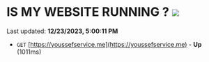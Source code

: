 # IS MY WEBSITE RUNNING ? [![](https://img.shields.io/static/v1?label=Sponsor&message=%E2%9D%A4&logo=GitHub&color=%23fe8e86)](https://github.com/sponsors/<username>)

Last updated: **12/23/2023, 5:00:11 PM**

- `GET` [https://youssefservice.me](https://youssefservice.me) - **Up** (1011ms)
